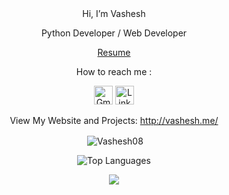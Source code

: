 
 
<div align="center">
 Hi, I’m Vashesh

Python Developer / Web Developer

<a href="http://vashesh.me/resume"  target="_blank" rel="noopener noreferrer"> Resume </a>

 How to reach me :

  <a href="mailto:vashesh2001@gmail.com" target="_blank" rel="noopener noreferrer"><img src="http://vashesh.me/static/Gmail.png" alt="Gmail" style="height:30px;"></a>
  <a href="https://www.linkedin.com/in/vashesh-jogani" target="_blank" rel="noopener noreferrer"><img src="http://vashesh.me/static/Linkedin.png" alt="LinkedIn" style="height:30px;"></a>
  
View My Website and Projects: 
<a href="http://vashesh.me/"  target="_blank" rel="noopener noreferrer"> http://vashesh.me/ </a>

<!--a href="https://personal-portfolio-website-lon7.onrender.com"  target="_blank" rel="noopener noreferrer"> https://personal-portfolio-website-lon7.onrender.com</a


<p><img align="center" src="https://github-readme-stats-liard-nine-45.vercel.app/api/top-langs?username=Vashesh08&show_icons=true&locale=en" alt="Vashesh08" /></p>
![GitHub stats](https://github-readme-stats-liard-nine-45.vercel.app/api?username=Vashesh08&show_icons=true&theme=tokyonight)
![Top Langs](https://github-readme-stats-liard-nine-45.vercel.app/api/top-langs/?username=Vashesh08&theme=tokyonight)
-->

<div align="center">
<p>&nbsp;<img align="center" src="https://github-readme-stats-liard-nine-45.vercel.app/api?username=Vashesh08&show_icons=true&locale=en" alt="Vashesh08" /></p>

<!--p><img align="center" src="https://github-readme-stats-liard-nine-45.vercel.app/?user=Vashesh08&" alt="Vashesh08" /></p-->

<p><img align="center" src="https://github-readme-stats-liard-nine-45.vercel.app/api/top-langs/?username=Vashesh08&" alt="Top Languages"/></p>

![](https://komarev.com/ghpvc/?username=Vashesh08&color=brightgreen&style=flat)

<!---
Vashesh08/Vashesh08 is a ✨ special ✨ repository because its `README.md` (this file) appears on your GitHub profile.
You can click the Preview link to take a look at your changes.
--->
